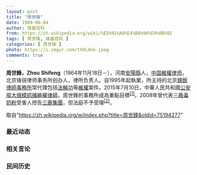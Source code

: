 ```yaml
---
layout: post
title: "周世锋"
date: 1989-06-04
author: 维基百科
from: https://zh.wikipedia.org/wiki/%E5%91%A8%E4%B8%96%E9%8B%92
tags: [ 周世锋, 维基百科 ]
categories: [ 周世锋 ]
photo: https://i.imgur.com/tXVLXnk.jpeg
comments: true
---
```

<div class="mw-parser-output">
<p><b>周世鋒，Zhou Shifeng</b>（1964年11月18日<span class="useeditintro" title="Template:BLP editintro">－</span>），河南<a href="/wiki/%E5%AE%89%E9%98%B3%E5%8E%BF" title="安阳县">安陽縣</a>人，<a href="/wiki/%E4%B8%AD%E5%8D%8E%E4%BA%BA%E6%B0%91%E5%85%B1%E5%92%8C%E5%9B%BD" title="中华人民共和国">中国</a><a href="/wiki/%E7%B6%AD%E6%AC%8A%E5%BE%8B%E5%B8%AB" class="mw-redirect" title="維權律師">維權律师</a>，北京锋锐律师事务所创办人，律所负责人。自1995年起執業，所主持的北京<a href="/wiki/%E9%94%8B%E9%94%90%E5%BE%8B%E5%B8%88%E4%BA%8B%E5%8A%A1%E6%89%80" title="锋锐律师事务所">鋒銳律師事務所</a>常代理包括<a href="/wiki/%E6%B3%95%E8%BC%AA%E5%8A%9F" class="mw-redirect" title="法輪功">法輪功</a>等<a href="/wiki/%E7%B6%AD%E6%AC%8A" class="mw-redirect" title="維權">維權</a>案件。2015年7月10日，中華人民共和國<a href="/wiki/%E4%B8%AD%E5%8D%8E%E4%BA%BA%E6%B0%91%E5%85%B1%E5%92%8C%E5%9B%BD%E5%85%AC%E5%AE%89%E9%83%A8" title="中华人民共和国公安部">公安部</a><a href="/wiki/%E4%B8%AD%E5%9C%8B710%E3%80%8C%E7%B6%AD%E6%AC%8A%E5%BE%8B%E5%B8%AB%E3%80%8D%E5%A4%A7%E6%8A%93%E6%8D%95%E4%BA%8B%E4%BB%B6" class="mw-redirect" title="中國710「維權律師」大抓捕事件">大規模抓捕維權律師</a>，周世鋒的事務所成為重點目標<sup id="cite_ref-BBC0711_1-0" class="reference"><a href="#cite_note-BBC0711-1">[1]</a></sup>。2008年曾代表<a href="/wiki/2008%E5%B9%B4%E4%B8%AD%E5%9B%BD%E5%A5%B6%E5%88%B6%E5%93%81%E6%B1%A1%E6%9F%93%E4%BA%8B%E4%BB%B6" title="2008年中国奶制品污染事件">三鹿毒奶粉</a>受害人控告<a href="/wiki/%E4%B8%89%E9%B9%BF%E9%9B%86%E5%9B%A2" title="三鹿集团">三鹿集團</a>，但法庭不予受理<sup id="cite_ref-2" class="reference"><a href="#cite_note-2">[2]</a></sup>。
</p>
</div><!--esi <esi:include src="/esitest-fa8a495983347898/content" /> --><noscript><img src="//zh.wikipedia.org/wiki/Special:CentralAutoLogin/start?type=1x1" alt="" title="" width="1" height="1" style="border: none; position: absolute;"></noscript>
<div class="printfooter" data-nosnippet="">取自“<a dir="ltr" href="https://zh.wikipedia.org/w/index.php?title=周世鋒&amp;oldid=75194277">https://zh.wikipedia.org/w/index.php?title=周世鋒&amp;oldid=75194277</a>”</div><div id="recent-news"><h3>最近动态</h3><ul></ul></div><div id="open-opinion"><h3>相关言论</h3><ul></ul></div><div id="mjls-record"><h3>民间历史</h3><ul></ul></div>